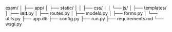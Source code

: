 exam/
│
├── app/
│   ├── static/
│   │   ├── css/
│   │   └── js/
│   ├── templates/
│   ├── __init__.py
│   ├── routes.py
│   ├── models.py
│   ├── forms.py
│   └── utils.py
├── app.db
├── config.py
├── run.py
├── requirements.md
└── wsgi.py
